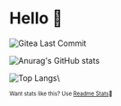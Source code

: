 # Hello 👋

![Gitea Last Commit](https://img.shields.io/gitea/last-commit/Not-a-cowfr/Not-a-cowfr?path=README.md)

![Anurag's GitHub stats](https://github-readme-stats.vercel.app/api?username=Not-a-cowfr&show_icons=true&theme=codeSTACKr&rank_icon=percentile)

![Top Langs](https://github-readme-stats.vercel.app/api/top-langs/?username=Not-a-cowfr&layout=compact&theme=codeSTACKr)\

<sup><sub>Want stats like this? Use [Readme Stats](https://github.com/anuraghazra/github-readme-stats)🙂</sub></sup>
